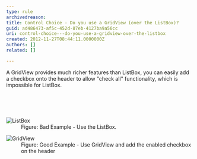 ```yaml
---
type: rule
archivedreason: 
title: Control Choice - Do you use a GridView (over the ListBox)?
guid: ad486473-af5c-452d-87eb-4127ba9a56cc
uri: control-choice---do-you-use-a-gridview-over-the-listbox
created: 2012-11-27T08:44:11.0000000Z
authors: []
related: []

---
```



<p>A GridView provides much richer features than ListBox, you can easily add a checkbox onto the header to allow &quot;check all&quot; functionality, which is impossible for ListBox.</p>
<br><excerpt class='endintro'></excerpt><br>
​<dl class="badImage"><dt><img alt="ListBox" src="http&#58;//www.ssw.com.au/ssw/Standards/Rules/Images/BadUseListBox.jpg" /></dt>
<dd>Figure&#58; Bad Example - Use the ListBox.</dd></dl>
<dl class="goodImage"><dt><img alt="GridView" src="http&#58;//www.ssw.com.au/ssw/Standards/Rules/Images/GoodUseGridView.jpg" /></dt>
<dd>Figure&#58; Good Example - Use GridView and add the enabled checkbox on the header</dd></dl>



